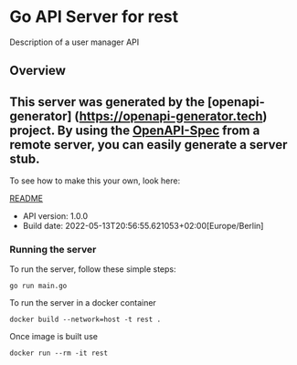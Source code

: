 # Go API Server for rest

Description of a user manager API

## Overview
This server was generated by the [openapi-generator]
(https://openapi-generator.tech) project.
By using the [OpenAPI-Spec](https://github.com/OAI/OpenAPI-Specification) from a remote server, you can easily generate a server stub.
-

To see how to make this your own, look here:

[README](https://openapi-generator.tech)

- API version: 1.0.0
- Build date: 2022-05-13T20:56:55.621053+02:00[Europe/Berlin]


### Running the server
To run the server, follow these simple steps:

```
go run main.go
```

To run the server in a docker container
```
docker build --network=host -t rest .
```

Once image is built use
```
docker run --rm -it rest
```
